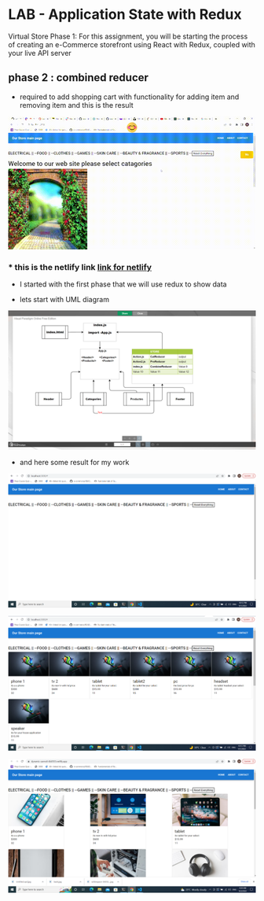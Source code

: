 # LAB - Application State with Redux 
Virtual Store Phase 1: For this assignment, you will be starting the process of creating an e-Commerce storefront using React with Redux, coupled with your live API server


## phase 2 : combined reducer 
* required to add shopping cart with functionality for adding item and removing item and this is the result 

![link](./src/componants/store/image/React%20App%20-%20Google%20Chrome%202022-09-06%2015-32-52.gif)

### * this is the netlify link [ link for netlify](https://dynamic-cannoli-6b0555.netlify.app/)
* I started with the first phase that we will use redux to show data 

* lets start with UML diagram 

![link](./src/componants/store/image/Screenshot%20(525).png)

* and here some result for my work 

![link](./src/componants/store/image/Screenshot%20(523).png)

![link](./src/componants/store/image/Screenshot%20(524).png)

![link](./src/componants/store/image/Screenshot%20(527).png)


